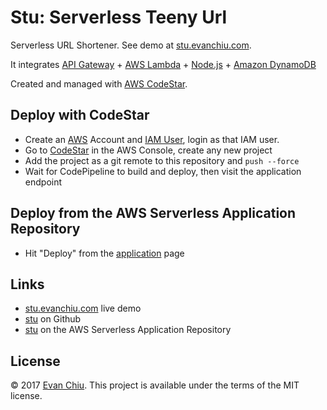 # Stu: Serverless Teeny Url

Serverless URL Shortener.  See demo at [stu.evanchiu.com](https://stu.evanchiu.com).

It integrates [API Gateway](https://aws.amazon.com/api-gateway/) + [AWS Lambda](https://aws.amazon.com/lambda) + [Node.js](https://nodejs.org/) + [Amazon DynamoDB](https://aws.amazon.com/dynamodb/)

Created and managed with [AWS CodeStar](https://aws.amazon.com/codestar).

## Deploy with CodeStar
* Create an [AWS](https://aws.amazon.com/) Account and [IAM User](https://aws.amazon.com/iam/), login as that IAM user.
* Go to [CodeStar](https://console.aws.amazon.com/codestar) in the AWS Console, create any new project
* Add the project as a git remote to this repository and `push --force`
* Wait for CodePipeline to build and deploy, then visit the application endpoint

## Deploy from the AWS Serverless Application Repository
* Hit "Deploy" from the [application](https://serverlessrepo.aws.amazon.com/#/applications/arn:aws:serverlessrepo:us-east-1:233054207705:applications~stu) page

## Links
* [stu.evanchiu.com](https://stu.evanchiu.com) live demo
* [stu](https://github.com/evanchiu/stu) on Github
* [stu](https://serverlessrepo.aws.amazon.com/#/applications/arn:aws:serverlessrepo:us-east-1:233054207705:applications~stu) on the AWS Serverless Application Repository

## License
&copy; 2017 [Evan Chiu](https://evanchiu.com). This project is available under the terms of the MIT license.
